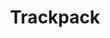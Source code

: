---
home: true
heroImage: /images/oss/trackpack/hero.png
title: Trackpack
heroText: Trackpack
tagline: Pack your tracks into one/multiple track(s)
actions:
    - text: Get Started 
      link: ./guide/flight
      type: primary
footer: MIT Licensed | Copyright 2022-present Frappé Development
---